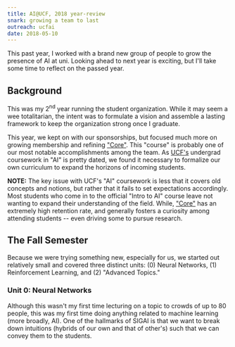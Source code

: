 ```yaml
---
title: AI@UCF, 2018 year-review
snark: growing a team to last
outreach: ucfai
date: 2018-05-10
---
```


This past year, I worked with a brand new group of people to grow the presence
of AI at uni. Looking ahead to next year is exciting, but I'll take some time to
reflect on the passed year.

<!--more-->

## Background

This was my 2<sup>nd</sup> year running the student organization. While it may
seem a wee totalitarian, the intent was to formulate a vision and assemble a
lasting framework to keep the organization strong once I graduate.

This year, we kept on with our sponsorships, but focused much more on growing
membership and refining ["Core"][ucfai-core]. This "course" is probably one of
our most notable accomplishments among the team. As [UCF's][ucf] undergrad
coursework in "AI" is pretty dated, we found it necessary to formalize our own
curriculum to expand the horizons of incoming students.

**NOTE:** The key issue with UCF's "AI" coursework is less that it covers old
concepts and notions, but rather that it fails to set expectations accordingly.
Most students who come in to the official "Intro to AI" course leave not wanting
to expand their understanding of the field. While, ["Core"][ucfai-core] has an
extremely high retention rate, and generally fosters a curiosity among attending
students -- even driving some to pursue research.

## The Fall Semester

Because we were trying something new, especially for us, we started out
relatively small and covered three distinct units: (0) Neural Networks, (1)
Reinforcement Learning, and (2) "Advanced Topics."

### Unit 0: Neural Networks

Although this wasn't my first time lecturing on a topic to crowds of up to 80
people, this was my first time doing anything related to machine learning (more
broadly, AI). One of the hallmarks of SIGAI is that we want to break down
intuitions (hybrids of our own and that of other's) such that we can convey them
to the students.

[ucfai-core]: https://ucfai.org/core/
[ucf]: https://ucf.edu/
